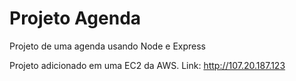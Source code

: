 # Projeto Agenda
 Projeto de uma agenda usando Node e Express

Projeto adicionado em uma EC2 da AWS. Link: http://107.20.187.123
